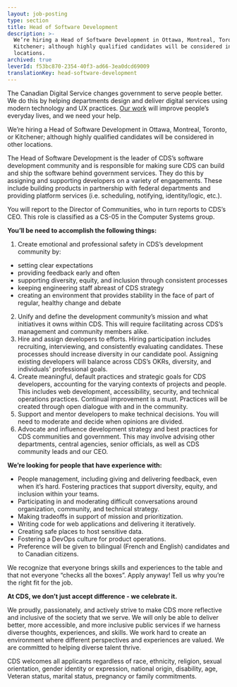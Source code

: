 ```yaml
---
layout: job-posting
type: section
title: Head of Software Development
description: >-
  We’re hiring a Head of Software Development in Ottawa, Montreal, Toronto, or
  Kitchener; although highly qualified candidates will be considered in other
  locations.
archived: true
leverId: f53bc870-2354-40f3-ad66-3ea0dcd69009
translationKey: head-software-development
---
```

The Canadian Digital Service changes government to serve people better. We do this by helping departments design and deliver digital services using modern technology and UX practices. [Our work](https://digital.canada.ca/partnerships/) will improve people’s everyday lives, and we need your help.

We’re hiring a Head of Software Development in Ottawa, Montreal, Toronto, or Kitchener; although highly qualified candidates will be considered in other locations.

The Head of Software Development is the leader of CDS’s software development community and is responsible for making sure CDS can build and ship the software behind government services. They do this by assigning and supporting developers on a variety of engagements. These include building products in partnership with federal departments and providing platform services (i.e. scheduling, notifying, identity/logic, etc.).

You will report to the Director of Communities, who in turn reports to CDS’s CEO. This role is classified as a CS-05 in the Computer Systems group.

**You’ll be need to accomplish the following things:**

1. Create emotional and professional safety in CDS’s development community by:
  * setting clear expectations
  * providing feedback early and often
  * supporting diversity, equity, and inclusion through consistent processes
  * keeping engineering staff abreast of CDS strategy
  * creating an environment that provides stability in the face of part of regular, healthy change and debate
2. Unify and define the development community’s mission and what initiatives it owns within CDS. This will require facilitating across CDS’s management and community members alike.
3. Hire and assign developers to efforts. Hiring participation includes recruiting, interviewing, and consistently evaluating candidates. These processes should increase diversity in our candidate pool. Assigning existing developers will balance across CDS’s OKRs, diversity, and individuals' professional goals.
4. Create meaningful, default practices and strategic goals for CDS developers, accounting for the varying contexts of projects and people. This includes web development, accessibility, security, and technical operations practices. Continual improvement is a must. Practices will be created through open dialogue with and in the community.
5. Support and mentor developers to make technical decisions. You will need to moderate and decide when opinions are divided.
6. Advocate and influence development strategy and best practices for CDS communities and government. This may involve advising other departments, central agencies, senior officials, as well as CDS community leads and our CEO.

**We’re looking for people that have experience with:**

* People management, including giving and delivering feedback, even when it’s hard.
Fostering practices that support diversity, equity, and inclusion within your teams.
* Participating in and moderating difficult conversations around organization, community, and technical strategy.
* Making tradeoffs in support of mission and prioritization.
* Writing code for web applications and delivering it iteratively.
* Creating safe places to host sensitive data.
* Fostering a DevOps culture for product operations.
* Preference will be given to bilingual (French and English) candidates and to Canadian citizens.

We recognize that everyone brings skills and experiences to the table and that not everyone “checks all the boxes”. Apply anyway! Tell us why you’re the right fit for the job.

**At CDS, we don’t just accept difference - we celebrate it.**

We proudly, passionately, and actively strive to make CDS more reflective and inclusive of the society that we serve. We will only be able to deliver better, more accessible, and more inclusive public services if we harness diverse thoughts, experiences, and skills. We work hard to create an environment where different perspectives and experiences are valued. We are committed to helping diverse talent thrive.

CDS welcomes all applicants regardless of race, ethnicity, religion, sexual orientation, gender identity or expression, national origin, disability, age, Veteran status, marital status, pregnancy or family commitments.
